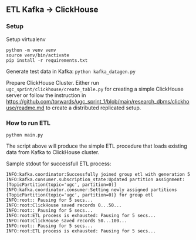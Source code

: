 ## ETL Kafka -> ClickHouse

### Setup

Setup virtualenv
```
python -m venv venv
source venv/bin/activate
pip install -r requirements.txt
```

Generate test data in Kafka: `python kafka_datagen.py`

Prepare ClickHouse Cluster. Either run `ugc_sprint/clickhouse/create_table.py` for creating a simple ClickHouse server or follow the instruction in https://github.com/torwards/ugc_sprint_1/blob/main/research_dbms/clickhouse/readme.md to create a distributed replicated setup.

### How to run ETL

```
python main.py
```

The script above will produce the simple ETL procedure that loads existing data from Kafka to ClickHouse cluster.

Sample stdout for successfull ETL process:
```
INFO:kafka.coordinator:Successfully joined group etl with generation 5
INFO:kafka.consumer.subscription_state:Updated partition assignment: [TopicPartition(topic='ugc', partition=0)]
INFO:kafka.coordinator.consumer:Setting newly assigned partitions {TopicPartition(topic='ugc', partition=0)} for group etl
INFO:root:: Pausing for 5 secs...
INFO:root:ClickHouse saved records 0...50...
INFO:root:: Pausing for 5 secs...
INFO:root:ETL process is exhausted: Pausing for 5 secs...
INFO:root:ClickHouse saved records 50...100...
INFO:root:: Pausing for 5 secs...
INFO:root:ETL process is exhausted: Pausing for 5 secs...
```
